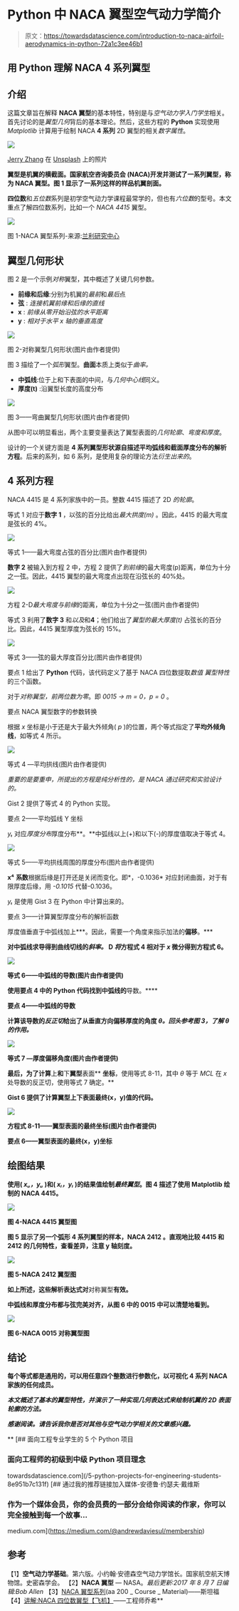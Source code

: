 # Python 中 NACA 翼型空气动力学简介

> 原文：<https://towardsdatascience.com/introduction-to-naca-airfoil-aerodynamics-in-python-72a1c3ee46b1>

## 用 Python 理解 NACA 4 系列翼型

## 介绍

这篇文章旨在解释 **NACA 翼型**的基本特性，特别是与*空气动力学入门学生*相关。首先讨论的是*翼型几何*背后的基本理论。然后，这些方程的 **Python** 实现使用 *Matplotlib* 计算用于绘制 NACA **4 系列** 2D 翼型的相关*数字属性*。

![](img/073239c77fcf9bf8deae458cb41def2b.png)

[Jerry Zhang](https://unsplash.com/@z734923105?utm_source=medium&utm_medium=referral) 在 [Unsplash](https://unsplash.com?utm_source=medium&utm_medium=referral) 上的照片

**翼型是机翼的横截面。国家航空咨询委员会 (NACA)开发并测试了一系列翼型，称为 NACA 翼型。图 1 显示了一系列这样的样品机翼剖面。**

**四位数**和*五位数*系列是初学空气动力学课程最常学的，但也有*六位数*的型号。本文重点了解四位数系列，比如一个 *NACA 4415* 翼型。

![](img/fce0cf1533f56742538f589f51af88ad.png)

图 1-NACA 翼型系列-来源:[兰利研究中心](https://www.nasa.gov/image-feature/langley/100/naca-airfoils)

## 翼型几何形状

图 2 是一个示例*对称*翼型，其中概述了关键几何参数。

*   **前缘和后缘**:分别为机翼的*最前*和*最后*点
*   **弦** : *连接机翼前缘和后缘的直线*
*   **x** : *前缘从零开始沿弦的水平距离*
*   **y** : *相对于水平 x 轴的垂直高度*

![](img/65cb9c227c542fe7c53e6e31915e69a8.png)

图 2-对称翼型几何形状(图片由作者提供)

图 3 描绘了一个*弧形*翼型。**曲面**本质上类似于*曲率。*

*   **中弧线**:位于上和下表面的中间，与*几何中心线*同义。
*   **厚度(t)** :沿翼型长度的高度分布

![](img/46767b4af471f4ddafcca1a4c8e42d37.png)

图 3——弯曲翼型几何形状(图片由作者提供)

从图中可以明显看出，两个主要变量表达了翼型表面的*几何轮廓*、*弯度和厚度*。

设计的一个关键方面是 **4 系列翼型形状源自描述平均弧线和截面厚度分布的解析方程**。后来的系列，如 6 系列，是使用复杂的理论方法*衍生出来的*。

## 4 系列方程

NACA 4415 是 4 系列家族中的一员。整数 4415 描述了 2D *的轮廓*。

等式 1 对应于**数字 1** ，以弦的百分比给出*最大拱度(m)* 。因此，4415 的最大弯度是弦长的 4%。

![](img/55c4027f129316766f566b6f5c2eb2e7.png)

等式 1——最大弯度占弦的百分比(图片由作者提供)

**数字 2** 被输入到方程 2 中，方程 2 提供了*到前缘*的最大弯度(p)距离，单位为十分之一弦。因此，4415 翼型的最大弯度点出现在沿弦长的 40%处。

![](img/3d3c92d5356061c8b780763a8d7ac15e.png)

方程 2-D*最大弯度与前缘*的距离，单位为十分之一弦(图片由作者提供)

等式 3 利用了**数字 3** 和*以及*和**4**；他们给出了*翼型的最大厚度(t)* 占弦长的百分比。因此，4415 翼型厚度为弦长的 15%。

![](img/6dc402828cda9e85969e528181c28a76.png)

等式 3——弦的最大厚度百分比(图片由作者提供)

要点 1 给出了 **Python** 代码，该代码定义了基于 NACA 四位数提取*数值* *翼型特性*的三个函数。

对于*对称翼型，前两位数为零*。即 *0015 → m = 0，p = 0* 。

要点 NACA 翼型数字的参数转换

根据 *x* 坐标是小于还是大于最大外倾角( *p* )的位置，两个等式指定了**平均外倾角线**，如等式 4 所示。

![](img/5d00376d664d6ead09bb44a4a1f26ccb.png)

等式 4 —平均拱线(图片由作者提供)

*重要的是要重申，所提出的方程是纯分析性的，是 NACA 通过研究和实验设计的。*

Gist 2 提供了等式 4 的 Python 实现。

要点 2——平均弧线 Y 坐标

*yₜ* 对应*厚度分布*厚度分布**。**中弧线以上(+)和以下(-)的厚度值取决于等式 4。

![](img/06df149773835c5abee6fb097da8d992.png)

等式 5——平均拱线周围的厚度分布(图片由作者提供)

**x⁴** **系数**根据后缘是打开还是关闭而变化。即*，-0.1036* 对应封闭曲面，对于有限厚度后缘，用 *-0.1015* 代替-0.1036。

*yₜ* 是使用 Gist 3 在 Python 中计算出来的。

要点 3——计算翼型厚度分布的解析函数

厚度值垂直于中弧线加上***。因此，需要一个角度来指示加法的**偏移**。***

**对中弧线求导得到曲线切线的*斜率。* D *将*方程式 4 相对于 *x* 微分得到方程式 6。**

**![](img/83176a475f907c5f2324092b5d7f6edf.png)**

**等式 6——中弧线的导数(图片由作者提供)**

**使用要点 4 中的 Python 代码找到中弧线的**导数。****

**要点 4——中弧线的导数**

**计算该导数的*反正切*给出了从垂直方向偏移厚度的角度 *θ。回头参考图 3，了解 *θ* 的作用。***

**![](img/c523ceb3bb83864c4a34b1d30888290f.png)**

**等式 7 —厚度偏移角度(图片由作者提供)**

**最后，为了计算**上**和**下**翼型**表面** **坐标**，使用等式 8-11，其中 *θ* 等于 *MCL* 在 *x* 处导数的反正切，使用等式 7 确定。**

**Gist 6 提供了计算翼型上下表面最终(x，y)值的代码。**

**![](img/c55ee8d154e8b721b37de15db064f393.png)**

**方程式 8-11——翼型表面的最终坐标(图片由作者提供)**

**要点 6——翼型表面的最终(x，y)坐标**

## **绘图结果**

**使用( *xᵤ，yᵤ* )和( *xₗ，yₗ* )的结果值绘制*最终翼型*。图 4 描述了使用 **Matplotlib** 绘制的 NACA 4415。**

**![](img/91e0acb1fc8bc903a76d07841f83309e.png)**

**图 4-NACA 4415 翼型图**

**图 5 显示了另一个弧形 4 系列翼型的样本，NACA **2412** 。直观地比较 4415 和 2412 的几何特性，查看差异，注意 y 轴刻度。**

**![](img/bfdfa0935ae32f9dc8fa01be2f8520d1.png)**

**图 5-NACA 2412 翼型图**

**如上所述，这些解析表达式对**对称翼型**有效。**

**中弧线和厚度分布都与弦完美对齐，从图 6 中的 **0015** 中可以清楚地看到。**

**![](img/09dd69344e4445d40cadf9817ba112c7.png)**

**图 6-NACA 0015 对称翼型图**

## **结论**

**每个等式都是通用的，可以用任意四个整数进行参数化，以可视化 4 系列 NACA 家族的任何成员。**

***本文概述了基本的翼型特性，并演示了一种实现几何表达式来绘制机翼的 2D 表面轮廓的方法。***

***感谢阅读。请告诉我你是否对其他与空气动力学相关的文章感兴趣。***

**[](/5-python-projects-for-engineering-students-8e951b7c131f) [## 面向工程专业学生的 5 个 Python 项目

### 面向工程师的初级到中级 Python 项目理念

towardsdatascience.com](/5-python-projects-for-engineering-students-8e951b7c131f) [](https://medium.com/@andrewdaviesul/membership) [## 通过我的推荐链接加入媒体-安德鲁·约瑟夫·戴维斯

### 作为一个媒体会员，你的会员费的一部分会给你阅读的作家，你可以完全接触到每一个故事…

medium.com](https://medium.com/@andrewdaviesul/membership) 

## 参考

【1】**空气动力学基础**。第六版。小约翰·安德森空气动力学馆长。国家航空航天博物馆。史密森学会。
【2】**NACA 翼型** — NASA。*最后更新:2017 年 8 月 7 日编辑:Bob Allen*
【3】[NACA 翼型系列](https://web.stanford.edu/~cantwell/AA200_Course_Material/The%20NACA%20airfoil%20series.pdf)(aa 200 _ Course _ Material)——斯坦福【4】[讲解:NACA 四位数翼型【飞机】](https://youtu.be/6pt8Uolfj0M)——工程师乔希**